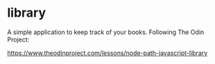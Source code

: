 # library
A simple application to keep track of your books. Following
The Odin Project:

https://www.theodinproject.com/lessons/node-path-javascript-library

